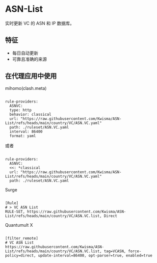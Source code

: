 
# ASN-List
    
实时更新 VC 的 ASN 和 IP 数据库。
    
## 特征
    
- 每日自动更新
- 可靠且准确的来源
    
## 在代理应用中使用
    
mihomo(clash.meta)
   
<pre><code class="language-javascript">
rule-providers:
  ASNVC:
  type: http
  behavior: classical
  url: "https://raw.githubusercontent.com/Kwisma/ASN-List/refs/heads/main/country/VC/ASN.VC.yaml"
  path: ./ruleset/ASN.VC.yaml
  interval: 86400
  format: yaml
</code></pre>

或者

<pre><code class="language-javascript">
rule-providers:
  ASNVC:
  <<: *classical
  url: "https://raw.githubusercontent.com/Kwisma/ASN-List/refs/heads/main/country/VC/ASN.VC.yaml"
  path: ./ruleset/ASN.VC.yaml
</code></pre>
    
Surge
    
<pre><code class="language-javascript">
[Rule]
# > VC ASN List
RULE-SET, https://raw.githubusercontent.com/Kwisma/ASN-List/refs/heads/main/country/VC/ASN.VC.list, Direct
</code></pre>
    
Quantumult X
    
<pre><code class="language-javascript">
[filter_remote]
# VC ASN List
https://raw.githubusercontent.com/Kwisma/ASN-List/refs/heads/main/country/VC/ASN.VC.list, tag=VCASN, force-policy=direct, update-interval=86400, opt-parser=true, enabled=true
</code></pre>
